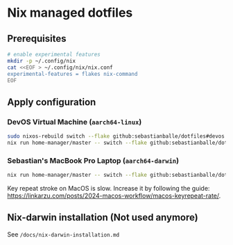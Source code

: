 # Nix managed dotfiles

## Prerequisites

```bash
# enable experimental features
mkdir -p ~/.config/nix
cat <<EOF > ~/.config/nix/nix.conf
experimental-features = flakes nix-command
EOF

```

## Apply configuration

### DevOS Virtual Machine (`aarch64-linux`)

```bash
sudo nixos-rebuild switch --flake github:sebastianballe/dotfiles#devos --impure
nix run home-manager/master -- switch --flake github:sebastianballe/dotfiles#mac
```

### Sebastian's MacBook Pro Laptop (`aarch64-darwin`)

```bash
nix run home-manager/master -- switch --flake github:sebastianballe/dotfiles#mac

```

Key repeat stroke on MacOS is slow. Increase it by following the guide: https://linkarzu.com/posts/2024-macos-workflow/macos-keyrepeat-rate/.

## Nix-darwin installation (Not used anymore)

See `/docs/nix-darwin-installation.md`


